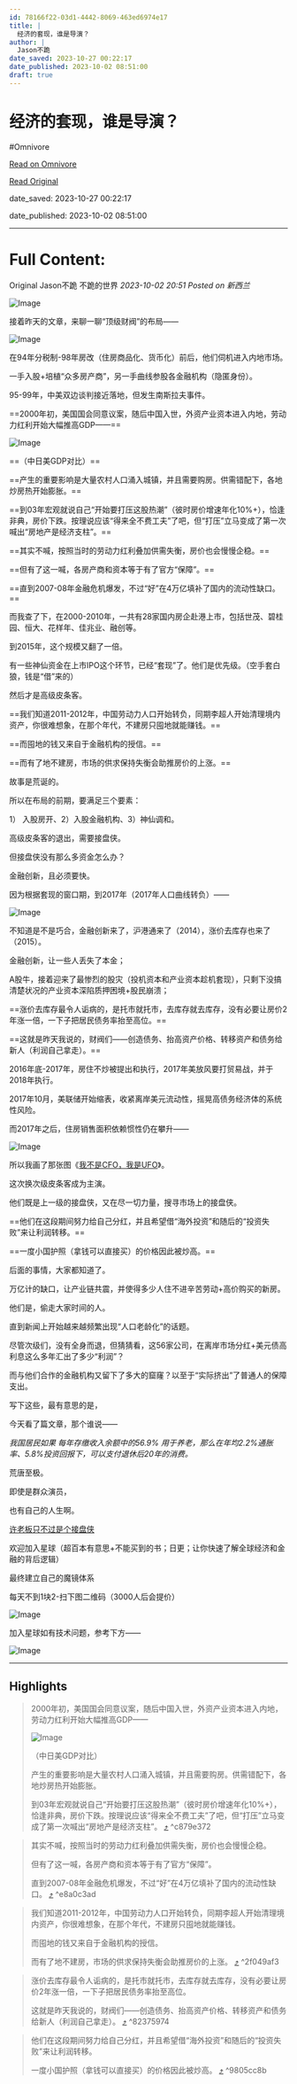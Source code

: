 ```yaml
---
id: 78166f22-03d1-4442-8069-463ed6974e17
title: |
  经济的套现，谁是导演？
author: |
  Jason不跪
date_saved: 2023-10-27 00:22:17
date_published: 2023-10-02 08:51:00
draft: true
---
```


# 经济的套现，谁是导演？
#Omnivore

[Read on Omnivore](https://omnivore.app/me/-18b6f5e5ef2)

[Read Original](https://mp.weixin.qq.com/s?__biz=MzkwOTU2NzM0NQ%3D%3D&chksm=c139f69df64e7f8b4065d32e7f0c19af73034abb7a8913329b4684dbe9bd827cf8b520b00e0c&idx=1&mid=2247484035&scene=21&sn=bef2dee7bea10444108fa88985d2f947)

date_saved: 2023-10-27 00:22:17

date_published: 2023-10-02 08:51:00

--- 

# Full Content: 

Original Jason不跪  不跪的世界 _2023-10-02 20:51_ _Posted on 新西兰_ 

![Image](https://proxy-prod.omnivore-image-cache.app/0x0,sd_Dm82wCOtQqypL2oqm4UuwQBwfRhmBKwojhoXx2GdU/https://mmbiz.qpic.cn/mmbiz_jpg/H9ujOOo7THjt6u3F56C6XRLpLnWq1HZNibxiaolfsgKEoMibjsaia5rhpp4uY2gHCcETKW9OVSM3JcuhtEia1ic2ZgLg/640?wx_fmt=jpeg)

接着昨天的文章，来聊一聊“顶级财阀”的布局——

![Image](https://proxy-prod.omnivore-image-cache.app/0x0,sJxAU6TavOWj7yoPT5jZaJoDSPF7VWgn2dlBAlT-Bvls/https://mmbiz.qpic.cn/mmbiz_png/H9ujOOo7THjt6u3F56C6XRLpLnWq1HZN6RpfDMlwWicib2KiaGrEVk4UBcSic5v5K0AiaGjP1xqBqQWLjPeiciaqQsktQ/640?wx_fmt=png)

在94年分税制-98年房改（住房商品化、货币化）前后，他们伺机进入内地市场。

一手入股+培植“众多房产商”，另一手曲线参股各金融机构（隐匿身份）。

95-99年，中美双边谈判接近落地，但发生南斯拉夫事件。

==2000年初，美国国会同意议案，随后中国入世，外资产业资本进入内地，劳动力红利开始大幅推高GDP——==

![Image](https://proxy-prod.omnivore-image-cache.app/0x0,sFDwIjDISIKzFG3TUGhf9BkytH9jiduxjH3k6RV1e6sc/https://mmbiz.qpic.cn/mmbiz_png/H9ujOOo7THjt6u3F56C6XRLpLnWq1HZNokNtGJLH6s3d5VXnVOWIB25y8wyPyBYQJmw572XviaLibmENafUrOUaA/640?wx_fmt=png)

==（中日美GDP对比）==

==产生的重要影响是大量农村人口涌入城镇，并且需要购房。供需错配下，各地炒房热开始膨胀。==

==到03年宏观就说自己“开始要打压这股热潮”（彼时房价增速年化10%+），恰逢非典，房价下跌。按理说应该“得来全不费工夫”了吧，但“打压”立马变成了第一次喊出“房地产是经济支柱”。==

==其实不喊，按照当时的劳动力红利叠加供需失衡，房价也会慢慢企稳。==

==但有了这一喊，各房产商和资本等于有了官方“保障”。==

==直到2007-08年金融危机爆发，不过“好”在4万亿填补了国内的流动性缺口。==

而我查了下，在2000-2010年，一共有28家国内房企赴港上市，包括世茂、碧桂园、恒大、花样年、佳兆业、融创等。

到2015年，这个规模又翻了一倍。

有一些神仙资金在上市IPO这个环节，已经“套现”了。他们是优先级。（空手套白狼，钱是“借”来的）

然后才是高级皮条客。

==我们知道2011-2012年，中国劳动力人口开始转负，同期李超人开始清理境内资产，你很难想象，在那个年代，不建房只囤地就能赚钱。==

==而囤地的钱又来自于金融机构的授信。==

==而有了地不建房，市场的供求保持失衡会助推房价的上涨。==

故事是荒诞的。

所以在布局的前期，要满足三个要素：

1） 入股房开、2）入股金融机构、3）神仙调和。

高级皮条客的退出，需要接盘侠。

但接盘侠没有那么多资金怎么办？

金融创新，且必须要快。

因为根据套现的窗口期，到2017年（2017年人口曲线转负）——

![Image](https://proxy-prod.omnivore-image-cache.app/0x0,sNAZmpprmNJycHGI3E_bQtQRDpCLxZCrkvHU_H9nfhYU/https://mmbiz.qpic.cn/mmbiz_png/H9ujOOo7THjt6u3F56C6XRLpLnWq1HZNewQaVmWSAiaRiam3U1cs6yWjPENnalwOyZJyaI2rz4Nq3IeibCXgQs5Jg/640?wx_fmt=png)

不知道是不是巧合，金融创新来了，沪港通来了（2014），涨价去库存也来了（2015）。

金融创新，让一些人丢失了本金；

A股牛，接着迎来了最惨烈的股灾（投机资本和产业资本趁机套现），只剩下没搞清楚状况的产业资本深陷质押困境+股民崩溃；

==涨价去库存最令人诟病的，是托市就托市，去库存就去库存，没有必要让房价2年涨一倍，一下子把居民债务率抬至高位。==

==这就是昨天我说的，财阀们——创造债务、抬高资产价格、转移资产和债务给新人（利润自己拿走）。==

2016年底-2017年，房住不炒被提出和执行，2017年美放风要打贸易战，并于2018年执行。

2017年10月，美联储开始缩表，收紧离岸美元流动性，摇晃高债务经济体的系统性风险。

而2017年之后，住房销售面积依赖惯性仍在攀升——

![Image](https://proxy-prod.omnivore-image-cache.app/0x0,sBklIJuxy_7D0FPjHQPaQYfnLu4Oh2TbZVhI8nqUCwbY/https://mmbiz.qpic.cn/mmbiz_png/H9ujOOo7THjt6u3F56C6XRLpLnWq1HZNahK9LhkLJUVda7GZcUKYbFTbpXbtT79rtqvM4sNnVBkVbH5fkGSIpw/640?wx_fmt=png)

所以我画了那张图《[我不是CFO，我是UFO](http://mp.weixin.qq.com/s?%5F%5Fbiz=Mzg3NzA0ODY3NA==&mid=2247494622&idx=2&sn=efe610463bb8e43c6954abda9c5820d9&chksm=cf2a4dd3f85dc4c50e187c64de7a9d086d647eec7f04edb8e87b35d428de40cb89fc7cb03fa8&scene=21#wechat%5Fredirect)》。 

这次换次级皮条客成为主演。

他们既是上一级的接盘侠，又在尽一切力量，搜寻市场上的接盘侠。

==他们在这段期间努力给自己分红，并且希望借“海外投资”和随后的“投资失败”来让利润转移。==

==一度小国护照（拿钱可以直接买）的价格因此被炒高。==

后面的事情，大家都知道了。

万亿计的缺口，让产业链共震，并使得多少人住不进辛苦劳动+高价购买的新房。

他们是，偷走大家时间的人。

直到新闻上开始越来越频繁出现“人口老龄化”的话题。

尽管次级们，没有全身而退，但猜猜看，这56家公司，在离岸市场分红+美元债高利息这么多年汇出了多少“利润”？

而与他们合作的金融机构又留下了多大的窟窿？以至于“实际挤出”了普通人的保障支出。

写下这些，最有意思的是，

今天看了篇文章，那个谁说——

_我国居民如果_ _每年存缴收入余额中的56.9%_ _用于养老，那么在年均2.2%通胀率、5.8%投资回报下，可以支付退休后20年的消费。_

荒唐至极。

即使是群众演员，

也有自己的人生啊。

[许老板只不过是个接盘侠](http://mp.weixin.qq.com/s?%5F%5Fbiz=MzkwOTU2NzM0NQ==&mid=2247484018&idx=1&sn=7d888ec7f8514804763f13e8e388b4c8&chksm=c139f66cf64e7f7a5c8431a1711a4ee61b580e7172576e621240a4ca8ac03d3f1d0c7c95fd19&scene=21#wechat%5Fredirect)  

欢迎加入星球（超百本有意思+不能买到的书；日更；让你快速了解全球经济和金融的背后逻辑）

最终建立自己的魔镜体系

每天不到1块2-扫下图二维码（3000人后会提价）

![Image](https://proxy-prod.omnivore-image-cache.app/0x0,srz3xBgAcmlOC6C7wCcPOTPXAwpx5EYgRd6sRVZIGftA/https://mmbiz.qpic.cn/mmbiz_jpg/H9ujOOo7THjt6u3F56C6XRLpLnWq1HZNCqTQEmfPoFshjLonPxFGncUTUJ7QwxH9CTtWJ6IkdiawavgKP7Df8Rw/640?wx_fmt=jpeg)

加入星球如有技术问题，参考下方——

![Image](https://proxy-prod.omnivore-image-cache.app/0x0,sH3nV_MZsBmE7R7JbqTucrR0zzPLxCNRM6lvck1sxcMo/https://mmbiz.qpic.cn/mmbiz_png/ZdVicjJ0eCjlNeibVrvibiaelPdVibNxMTaWe4wSLVTLNSTRbETgtZ6jFvUEhgg2NhfRrLDuNhMBkKXpRACSoRRl1aA/640?wx_fmt=png&wxfrom=5&wx_lazy=1&wx_co=1)

---

## Highlights

> 2000年初，美国国会同意议案，随后中国入世，外资产业资本进入内地，劳动力红利开始大幅推高GDP——
> 
> ![Image](https://proxy-prod.omnivore-image-cache.app/0x0,sFDwIjDISIKzFG3TUGhf9BkytH9jiduxjH3k6RV1e6sc/https://mmbiz.qpic.cn/mmbiz_png/H9ujOOo7THjt6u3F56C6XRLpLnWq1HZNokNtGJLH6s3d5VXnVOWIB25y8wyPyBYQJmw572XviaLibmENafUrOUaA/640?wx_fmt=png)
> 
> （中日美GDP对比）
> 
> 产生的重要影响是大量农村人口涌入城镇，并且需要购房。供需错配下，各地炒房热开始膨胀。
> 
> 到03年宏观就说自己“开始要打压这股热潮”（彼时房价增速年化10%+），恰逢非典，房价下跌。按理说应该“得来全不费工夫”了吧，但“打压”立马变成了第一次喊出“房地产是经济支柱”。 [⤴️](https://omnivore.app/me/-18b6f5e5ef2#c879e372-984a-4098-8fad-c42140a7243e)  ^c879e372

> 其实不喊，按照当时的劳动力红利叠加供需失衡，房价也会慢慢企稳。
> 
> 但有了这一喊，各房产商和资本等于有了官方“保障”。
> 
> 直到2007-08年金融危机爆发，不过“好”在4万亿填补了国内的流动性缺口。 [⤴️](https://omnivore.app/me/-18b6f5e5ef2#e8a0c3ad-04d9-49ad-85e2-6c5c78a96bd8)  ^e8a0c3ad

> 我们知道2011-2012年，中国劳动力人口开始转负，同期李超人开始清理境内资产，你很难想象，在那个年代，不建房只囤地就能赚钱。
> 
> 而囤地的钱又来自于金融机构的授信。
> 
> 而有了地不建房，市场的供求保持失衡会助推房价的上涨。 [⤴️](https://omnivore.app/me/-18b6f5e5ef2#2f049af3-d1fb-4a10-b3eb-f7acb3d0fe4e)  ^2f049af3

> 涨价去库存最令人诟病的，是托市就托市，去库存就去库存，没有必要让房价2年涨一倍，一下子把居民债务率抬至高位。
> 
> 这就是昨天我说的，财阀们——创造债务、抬高资产价格、转移资产和债务给新人（利润自己拿走）。 [⤴️](https://omnivore.app/me/-18b6f5e5ef2#82375974-fd68-4707-9a6f-5e8a9880e50b)  ^82375974

> 他们在这段期间努力给自己分红，并且希望借“海外投资”和随后的“投资失败”来让利润转移。
> 
> 一度小国护照（拿钱可以直接买）的价格因此被炒高。 [⤴️](https://omnivore.app/me/-18b6f5e5ef2#9805cc8b-5349-469a-81db-a496909501df)  ^9805cc8b

